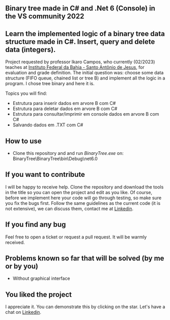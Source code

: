 ## Binary tree made in C# and .Net 6 (Console) in the VS community 2022 

## Learn the implemented logic of a binary tree data structure made in C#. Insert, query and delete data (integers).

Project requested by professor Ikaro Campos, who currently (02/2023) teaches at [Instituto Federal da Bahia - Santo Antônio de Jesus](https://www.linkedin.com/school/ifba---instituto-federal-da-bahia/), for evaluation and grade definition. The initial question was: choose some data structure (FIFO queue, chained list or tree B) and implement all the logic in a program. I chose tree binary and here it is.

Topics you will find:
- Estrutura para inserir dados em arvore B com C#
- Estrutura para deletar dados em arvore B com C#
- Estrutura para consultar/imprimir em console dados em arvore B com C#
- Salvando dados em .TXT com C#

## How to use
- Clone this repository and and run *BinaryTree.exe* on: BinaryTree\BinaryTree\bin\Debug\net6.0 

## If you want to contribute
I will be happy to receive help. Clone the repository and download the tools in the title so you can open the project and edit as you like. Of course, before we implement here your code will go through testing, so make sure you fix the bugs first. 
Follow the same guidelines as the current code (it is not extensive), we can discuss them, contact me at [Linkedin](https://www.linkedin.com/in/bittencourtrodrigo/).

## If you find any bug
Feel free to open a ticket or request a pull request. It will be warmly received.

## Problems known so far that will be solved (by me or by you)

- Without graphical interface 

## You liked the project
I appreciate it. You can demonstrate this by clicking on the star. Let's have a chat on [Linkedin](https://www.linkedin.com/in/bittencourtrodrigo/).
